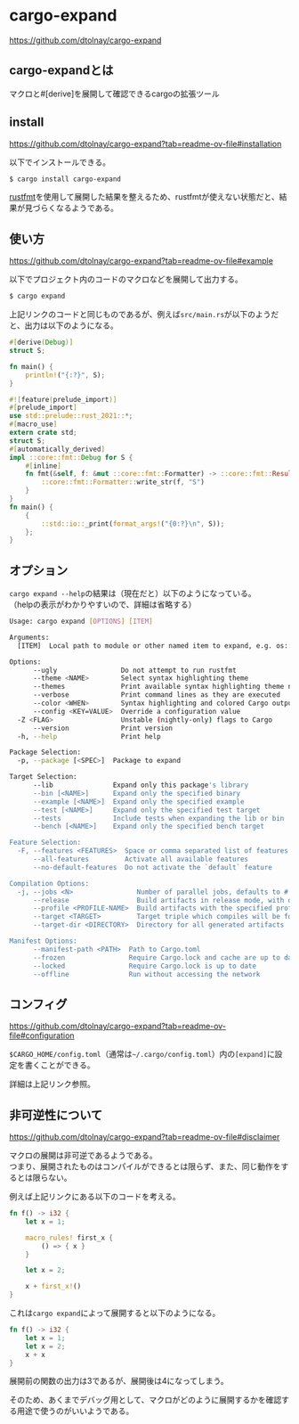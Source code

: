 # cargo-expand

https://github.com/dtolnay/cargo-expand

## cargo-expandとは

マクロと#[derive]を展開して確認できるcargoの拡張ツール

## install

https://github.com/dtolnay/cargo-expand?tab=readme-ov-file#installation

以下でインストールできる。

```sh
$ cargo install cargo-expand
```

[rustfmt](https://zenn.dev/kotabrog/articles/683a6956233034)を使用して展開した結果を整えるため、rustfmtが使えない状態だと、結果が見づらくなるようである。

## 使い方

https://github.com/dtolnay/cargo-expand?tab=readme-ov-file#example

以下でプロジェクト内のコードのマクロなどを展開して出力する。

```sh
$ cargo expand
```

上記リンクのコードと同じものであるが、例えば`src/main.rs`が以下のようだと、出力は以下のようになる。

```rust
#[derive(Debug)]
struct S;

fn main() {
    println!("{:?}", S);
}
```

```rust
#![feature(prelude_import)]
#[prelude_import]
use std::prelude::rust_2021::*;
#[macro_use]
extern crate std;
struct S;
#[automatically_derived]
impl ::core::fmt::Debug for S {
    #[inline]
    fn fmt(&self, f: &mut ::core::fmt::Formatter) -> ::core::fmt::Result {
        ::core::fmt::Formatter::write_str(f, "S")
    }
}
fn main() {
    {
        ::std::io::_print(format_args!("{0:?}\n", S));
    };
}
```

## オプション

`cargo expand --help`の結果は（現在だと）以下のようになっている。  
（helpの表示がわかりやすいので、詳細は省略する）

```sh
Usage: cargo expand [OPTIONS] [ITEM]

Arguments:
  [ITEM]  Local path to module or other named item to expand, e.g. os::unix::ffi

Options:
      --ugly                Do not attempt to run rustfmt
      --theme <NAME>        Select syntax highlighting theme
      --themes              Print available syntax highlighting theme names
      --verbose             Print command lines as they are executed
      --color <WHEN>        Syntax highlighting and colored Cargo output (auto, always, never)
      --config <KEY=VALUE>  Override a configuration value
  -Z <FLAG>                 Unstable (nightly-only) flags to Cargo
      --version             Print version
  -h, --help                Print help

Package Selection:
  -p, --package [<SPEC>]  Package to expand

Target Selection:
      --lib               Expand only this package's library
      --bin [<NAME>]      Expand only the specified binary
      --example [<NAME>]  Expand only the specified example
      --test [<NAME>]     Expand only the specified test target
      --tests             Include tests when expanding the lib or bin
      --bench [<NAME>]    Expand only the specified bench target

Feature Selection:
  -F, --features <FEATURES>  Space or comma separated list of features to activate
      --all-features         Activate all available features
      --no-default-features  Do not activate the `default` feature

Compilation Options:
  -j, --jobs <N>                Number of parallel jobs, defaults to # of CPUs
      --release                 Build artifacts in release mode, with optimizations
      --profile <PROFILE-NAME>  Build artifacts with the specified profile
      --target <TARGET>         Target triple which compiles will be for
      --target-dir <DIRECTORY>  Directory for all generated artifacts

Manifest Options:
      --manifest-path <PATH>  Path to Cargo.toml
      --frozen                Require Cargo.lock and cache are up to date
      --locked                Require Cargo.lock is up to date
      --offline               Run without accessing the network
```

## コンフィグ

https://github.com/dtolnay/cargo-expand?tab=readme-ov-file#configuration

`$CARGO_HOME/config.toml`（通常は`~/.cargo/config.toml`）内の`[expand]`に設定を書くことができる。

詳細は上記リンク参照。

## 非可逆性について

https://github.com/dtolnay/cargo-expand?tab=readme-ov-file#disclaimer

マクロの展開は非可逆であるようである。  
つまり、展開されたものはコンパイルができるとは限らず、また、同じ動作をするとは限らない。

例えば上記リンクにある以下のコードを考える。

```rust
fn f() -> i32 {
    let x = 1;

    macro_rules! first_x {
        () => { x }
    }

    let x = 2;

    x + first_x!()
}
```

これは`cargo expand`によって展開すると以下のようになる。

```rust
fn f() -> i32 {
    let x = 1;
    let x = 2;
    x + x
}
```

展開前の関数の出力は3であるが、展開後は4になってしまう。

そのため、あくまでデバッグ用として、マクロがどのように展開するかを確認する用途で使うのがいいようである。
